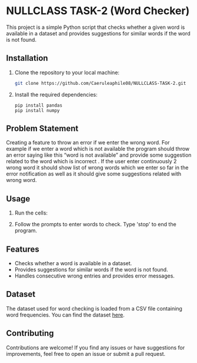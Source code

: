 # NULLCLASS TASK-2 (Word Checker)

This project is a simple Python script that checks whether a given word is available in a dataset and provides suggestions for similar words if the word is not found.

## Installation

1. Clone the repository to your local machine:

    ```bash
    git clone https://github.com/Caeruleaphile08/NULLCLASS-TASK-2.git
    ```

2. Install the required dependencies:

    ```
    pip install pandas
    pip install numpy
    ```

## Problem Statement
Creating a feature to throw an error if we enter the wrong word. For example if we enter a word which is not available the program should throw an error saying like this “word is not available” and provide some suggestion related to the word which is incorrect . If the user enter continuously 2 wrong word it should show list of wrong words which we enter so far in the error notification as well as it should give some suggestions related with wrong word.


## Usage

1. Run the cells:

2. Follow the prompts to enter words to check. Type 'stop' to end the program.

## Features

- Checks whether a word is available in a dataset.
- Provides suggestions for similar words if the word is not found.
- Handles consecutive wrong entries and provides error messages.

## Dataset

The dataset used for word checking is loaded from a CSV file containing word frequencies. You can find the dataset [here]([https://example.com/dataset.csv](https://www.kaggle.com/datasets/rtatman/english-word-frequency?rvi=1)).

## Contributing

Contributions are welcome! If you find any issues or have suggestions for improvements, feel free to open an issue or submit a pull request.
